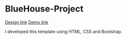 # BlueHouse-Project

[Design link](https://dribbble.com/shots/16907235-Bluehouse-Property-Landing-Page-Website)
[Demo link](https://bluehause-project.netlify.app/)


I developed this template using HTML, CSS and Bootstrap.
